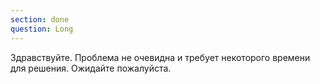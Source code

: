 ```yaml
---
section: done
question: Long
---
```

Здравствуйте. Проблема не очевидна и требует некоторого времени для решения. Ожидайте пожалуйста.
